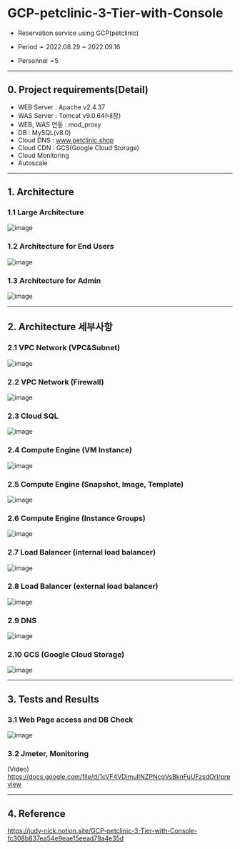 # GCP-petclinic-3-Tier-with-Console
* Reservation service using GCP(petclinic)

* Period ➛ 2022.08.29 ~ 2022.09.16
* Personnel ➛5

----
## 0. Project requirements(Detail)
- WEB Server : Apache v2.4.37
- WAS Server : Tomcat v9.0.64(내장)
- WEB, WAS 연동 : mod_proxy
- DB : MySQL(v8.0)
- Cloud DNS : www.petclinic.shop
- Cloud CDN : GCS(Google Cloud Storage)
- Cloud Monitoring
- Autoscale

----
## 1. Architecture
### 1.1 Large Architecture
![image](https://user-images.githubusercontent.com/110655818/217455948-ba5885d6-572b-40ae-aa81-c20de9a22297.png)

### 1.2 Architecture for End Users
![image](https://user-images.githubusercontent.com/110655818/217456235-58809f04-17f8-422d-b11c-f1f1cc1c9bbe.png)

### 1.3 Architecture for Admin
![image](https://user-images.githubusercontent.com/110655818/217456380-46563681-f07e-4e43-bbfe-3e0a3e624ab8.png)

---
## 2. Architecture 세부사항
### 2.1 VPC Network (VPC&Subnet)
![image](https://user-images.githubusercontent.com/110655818/217457101-ef70f16d-36e3-429b-8033-18a3c8635afc.png)

### 2.2 VPC Network (Firewall)
![image](https://user-images.githubusercontent.com/110655818/217457181-5723929e-ef67-447d-bc67-34d8f71176a1.png)

### 2.3 Cloud SQL
![image](https://user-images.githubusercontent.com/110655818/217457303-630a17aa-3f7c-4b58-9ab5-b28a43a34060.png)

### 2.4 Compute Engine (VM Instance)
![image](https://user-images.githubusercontent.com/110655818/217457417-03cff25d-4cf8-4177-868d-74b49840db3e.png)

### 2.5 Compute Engine (Snapshot, Image, Template)
![image](https://user-images.githubusercontent.com/110655818/217457654-df4819dc-2469-49a2-9144-d7e846b6d31c.png)

### 2.6 Compute Engine (Instance Groups)
![image](https://user-images.githubusercontent.com/110655818/217457753-fbeec6a1-8180-4744-8df0-4ed261b0c57e.png)

### 2.7 Load Balancer (internal load balancer)
![image](https://user-images.githubusercontent.com/110655818/217458037-0da2d8c4-1ccc-4c63-9645-655e86418978.png)

### 2.8 Load Balancer (external load balancer)
![image](https://user-images.githubusercontent.com/110655818/217458278-f5f1a74a-5fe9-4d5f-a14e-3099f60436da.png)

### 2.9 DNS
![image](https://user-images.githubusercontent.com/110655818/217458425-8c1309db-b516-444f-ac66-ac706405d0fc.png)

### 2.10 GCS (Google Cloud Storage)
![image](https://user-images.githubusercontent.com/110655818/217458537-04027f95-113f-4017-abeb-37f5bb64bf78.png)

----
## 3. Tests and Results
### 3.1 Web Page access and DB Check
![image](https://user-images.githubusercontent.com/110655818/217458946-bb745c07-e253-4e92-9494-08ce667f62c9.png)

### 3.2 Jmeter, Monitoring
(Video) https://docs.google.com/file/d/1cVF4VDimuIINZPNcgVsBknFuUFzsdOrI/preview

----
## 4. Reference
https://judy-nick.notion.site/GCP-petclinic-3-Tier-with-Console-fc308b837ea54e9eae15eead79a4e35d
